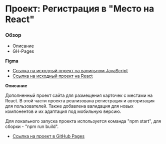 # Проект: Регистрация в "Место на React"

### Обзор

* Описание
* GH-Pages

**Figma**

* [Ссылка на исходный проект на ванильном JavaScript](https://github.com/joniksid1/mesto)
* [Ссылка на исходный проект на React](https://github.com/joniksid1/mesto-react)

**Описание**

Дополненный проект сайта для размещения карточек с местами на React. В этой части проекта реализована регистрация и авторизация для пользователей. Также добавлена валидация для новых компонентов и их адаптация под мобильную версию.

Для локального запуска проекта используется команда "npm start", для сборки - "npm run build".


* [Ссылка на проект в GitHub Pages](https://joniksid1.github.io/react-mesto-auth/)
